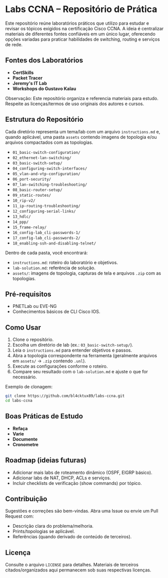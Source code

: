 # Labs CCNA – Repositório de Prática

Este repositório reúne laboratórios práticos que utilizo para estudar e revisar os tópicos exigidos na certificação Cisco CCNA. A ideia é centralizar materiais de diferentes fontes confiáveis em um único lugar, oferecendo opções variadas para praticar habilidades de switching, routing e serviços de rede.

## Fontes dos Laboratórios

- **CertSkills**
- **Packet Tracer**
- **Jeremy's IT Lab**
- **Workshops do Gustavo Kalau**

Observação: Este repositório organiza e referencia materiais para estudo. Respeite as licenças/termos de uso originais dos autores e cursos.

## Estrutura do Repositório

Cada diretório representa um tema/lab com um arquivo `instructions.md` e, quando aplicável, uma pasta `assets` contendo imagens de topologia e/ou arquivos compactados com as topologias.

- `01_basic-switch-configuration/`
- `02_ethernet-lan-switching/`
- `03_basic-switch-setup/`
- `04_configuring-switch-interfaces/`
- `05_vlan-and-vtp-configuration/`
- `06_port-security/`
- `07_lan-switching-troubleshooting/`
- `08_basic-router-setup/`
- `09_static-routes/`
- `10_rip-v2/`
- `11_ip-routing-troubleshooting/`
- `12_configuring-serial-links/`
- `13_hdlc/`
- `14_ppp/`
- `15_frame-relay/`
- `16_config-lab_cli-passwords-1/`
- `17_config-lab_cli-passwords-2/`
- `18_enabling-ssh-and-disabling-telnet/`

Dentro de cada pasta, você encontrará:

- `instructions.md`: roteiro do laboratório e objetivos.
- `lab-solution.md`: referência de solução.
- `assets/`: imagens de topologia, capturas de tela e arquivos `.zip` com as topologias.

## Pré-requisitos

- PNETLab ou EVE-NG
- Conhecimentos básicos de CLI Cisco IOS.

## Como Usar

1. Clone o repositório.
2. Escolha um diretório de lab (ex.: `03_basic-switch-setup/`).
3. Leia o `instructions.md` para entender objetivos e passos.
4. Abra a topologia correspondente na ferramenta (geralmente arquivos em `assets/` → `.zip` contendo `.unl`).
5. Execute as configurações conforme o roteiro.
6. Compare seu resultado com o `lab-solution.md` e ajuste o que for necessário.

Exemplo de clonagem:

```bash
git clone https://github.com/bl4cktux89/labs-ccna.git
cd labs-ccna
```

## Boas Práticas de Estudo

- **Refaça**
- **Varie**
- **Documente**
- **Cronometre**

## Roadmap (ideias futuras)

- Adicionar mais labs de roteamento dinâmico (OSPF, EIGRP básico).
- Adicionar labs de NAT, DHCP, ACLs e serviços.
- Incluir checklists de verificação (show commands) por tópico.

## Contribuição

Sugestões e correções são bem-vindas. Abra uma Issue ou envie um Pull Request com:

- Descrição clara do problema/melhoria.
- Prints/topologias se aplicável.
- Referências (quando derivado de conteúdo de terceiros).

## Licença

Consulte o arquivo `LICENSE` para detalhes. Materiais de terceiros citados/organizados aqui permanecem sob suas respectivas licenças.
